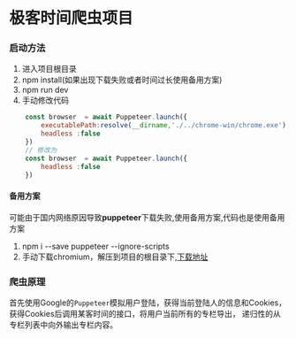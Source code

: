 # 极客时间爬虫项目

### 启动方法

1. 进入项目根目录
2. npm install(如果出现下载失败或者时间过长使用备用方案)
3. npm run dev
4. 手动修改代码
```javascript
    const browser  = await Puppeteer.launch({
        executablePath:resolve(__dirname,'./../chrome-win/chrome.exe'),
        headless :false
    })
    // 修改为
    const browser  = await Puppeteer.launch({
        headless :false
    })
```

#### 备用方案
可能由于国内网络原因导致**puppeteer**下载失败,使用备用方案,代码也是使用备用方案

1. npm i --save puppeteer --ignore-scripts
2. 手动下载chromium，解压到项目的根目录下,[下载地址](https://download-chromium.appspot.com/)

### 爬虫原理

首先使用Google的`Puppeteer`模拟用户登陆，获得当前登陆人的信息和Cookies，
获得Cookies后调用某客时间的接口，将用户当前所有的专栏导出，
递归性的从专栏列表中向外输出专栏内容。